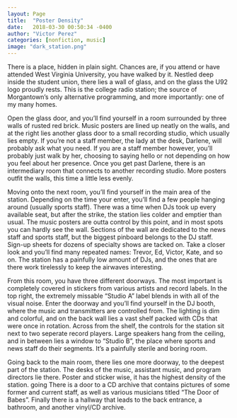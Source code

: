 ```yaml
---
layout: Page
title:  "Poster Density"
date:   2018-03-30 00:50:34 -0400
author: "Victor Perez"
categories: [nonfiction, music]
image: "dark_station.png"
---
```

There is a place, hidden in plain sight. Chances are, if you attend or have attended West Virginia University, you have walked by it. Nestled deep inside the student union, there lies a wall of glass, and on the glass the U92 logo proudly rests. This is the college radio station; the source of Morgantown’s only alternative programming, and more importantly: one of my many homes.

Open the glass door, and you’ll find yourself in a room surrounded by three walls of rusted red brick. Music posters are lined up neatly on the walls, and at the right lies another glass door to a small recording studio, which usually lies empty. If you’re not a staff member, the lady at the desk, Darlene, will probably ask what you need. If you are a staff member however, you’ll probably just walk by her, choosing to saying hello or not depending on how you feel about her presence. Once you get past Darlene, there is an intermediary room that connects to another recording studio. More posters outfit the walls, this time a little less evenly.

Moving onto the next room, you’ll find yourself in the main area of the station. Depending on the time your enter, you’ll find a few people hanging around (usually sports staff). There was a time when DJs took up every available seat, but after the strike, the station lies colder and emptier than usual. The music posters are outta control by this point, and in most spots you can hardly see the wall. Sections of the wall are dedicated to the news staff and sports staff, but the biggest pinboard belongs to the DJ staff. Sign-up sheets for dozens of specialty shows are tacked on. Take a closer look and you’ll find many repeated names: Trevor, Ed, Victor, Kate, and so on. The station has a painfully low amount of DJs, and the ones that are there work tirelessly to keep the airwaves interesting.

From this room, you have three different doorways. The most important is completely covered in stickers from various artists and record labels. In the top right, the extremely missable “Studio A” label blends in with all of the visual noise. Enter the doorway and you’ll find yourself in the DJ booth, where the music and transmitters are controlled from. The lighting is dim and colorful, and on the back wall lies a vast shelf packed with CDs that were once in rotation. Across from the shelf, the controls for the station sit next to two seperate record players. Large speakers hang from the ceiling, and in between lies a window to “Studio B”, the place where sports and news staff do their segments. It’s a painfully sterile and boring room.

Going back to the main room, there lies one more doorway, to the deepest part of the station. The desks of the music, assistant music, and program directors lie there. Poster and sticker wise, it has the highest density of the station. going There is a door to a CD archive that contains pictures of some former and current staff, as well as various musicians titled “The Door of Babes”. Finally there is a hallway that leads to the back entrance, a bathroom, and another vinyl/CD archive.  
